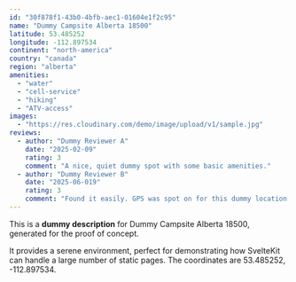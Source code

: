 ```yaml
---
id: "30f878f1-43b0-4bfb-aec1-01604e1f2c95"
name: "Dummy Campsite Alberta 18500"
latitude: 53.485252
longitude: -112.897534
continent: "north-america"
country: "canada"
region: "alberta"
amenities:
  - "water"
  - "cell-service"
  - "hiking"
  - "ATV-access"
images:
  - "https://res.cloudinary.com/demo/image/upload/v1/sample.jpg"
reviews:
  - author: "Dummy Reviewer A"
    date: "2025-02-09"
    rating: 3
    comment: "A nice, quiet dummy spot with some basic amenities."
  - author: "Dummy Reviewer B"
    date: "2025-06-019"
    rating: 3
    comment: "Found it easily. GPS was spot on for this dummy location."
---
```


This is a **dummy description** for Dummy Campsite Alberta 18500, generated for the proof of concept.

It provides a serene environment, perfect for demonstrating how SvelteKit can handle a large number of static pages. The coordinates are 53.485252, -112.897534.

